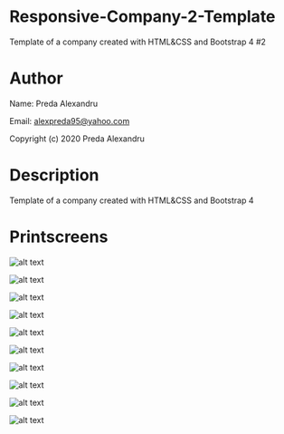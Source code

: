 # Responsive-Company-2-Template
Template of a company created with HTML&amp;CSS and Bootstrap 4 #2

# Author
Name: Preda Alexandru

Email: alexpreda95@yahoo.com

Copyright (c) 2020 Preda Alexandru

# Description
Template of a company created with HTML&amp;CSS and Bootstrap 4

# Printscreens
![alt text](https://github.com/predaalexandru/Img-Repo/blob/master/company%201/company%201.PNG "1")

![alt text](https://github.com/predaalexandru/Img-Repo/blob/master/company%201/company%202.PNG "2")

![alt text](https://github.com/predaalexandru/Img-Repo/blob/master/company%201/company%203.PNG "3")

![alt text](https://github.com/predaalexandru/Img-Repo/blob/master/company%201/company%204.PNG "4")

![alt text](https://github.com/predaalexandru/Img-Repo/blob/master/company%201/m-company%201.PNG "M1")

![alt text](https://github.com/predaalexandru/Img-Repo/blob/master/company%201/m-company%202.PNG "M2")

![alt text](https://github.com/predaalexandru/Img-Repo/blob/master/company%201/m-company%203.PNG "M3")

![alt text](https://github.com/predaalexandru/Img-Repo/blob/master/company%201/m-company%204.PNG "M4")

![alt text](https://github.com/predaalexandru/Img-Repo/blob/master/company%201/m-company%205.PNG "M5")

![alt text](https://github.com/predaalexandru/Img-Repo/blob/master/company%201/m-company%206.PNG "M6")
